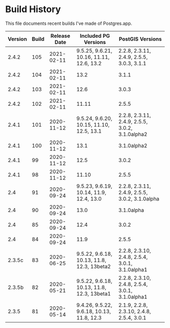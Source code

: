Build History
=============


This file documents recent builds I've made of Postgres.app.




Version | Build | Release Date | Included PG Versions                        | PostGIS Versions
--------|-------|--------------|---------------------------------------------|----------------------------------------------
 2.4.2  |  105  |  2021-02-11  | 9.5.25, 9.6.21, 10.16, 11.11, 12.6, 13.2    | 2.2.8, 2.3.11, 2.4.9, 2.5.5, 3.0.3, 3.1.1
 2.4.2  |  104  |  2021-02-11  | 13.2                                        | 3.1.1
 2.4.2  |  103  |  2021-02-11  | 12.6                                        | 3.0.3
 2.4.2  |  102  |  2021-02-11  | 11.11                                       | 2.5.5
 2.4.1  |  101  |  2020-11-12  | 9.5.24, 9.6.20, 10.15, 11.10, 12.5, 13.1    | 2.2.8, 2.3.11, 2.4.9, 2.5.5, 3.0.2, 3.1.0alpha2
 2.4.1  |  100  |  2020-11-12  | 13.1                                        | 3.1.0alpha2
 2.4.1  |  99   |  2020-11-12  | 12.5                                        | 3.0.2
 2.4.1  |  98   |  2020-11-12  | 11.10                                       | 2.5.5
 2.4    |  91   |  2020-09-24  | 9.5.23, 9.6.19, 10.14, 11.9, 12.4, 13.0     | 2.2.8, 2.3.11, 2.4.9, 2.5.5, 3.0.2, 3.1.0alpha
 2.4    |  90   |  2020-09-24  | 13.0                                        | 3.1.0alpha
 2.4    |  85   |  2020-09-24  | 12.4                                        | 3.0.2
 2.4    |  84   |  2020-09-24  | 11.9                                        | 2.5.5
 2.3.5c |  83   |  2020-06-25  | 9.5.22, 9.6.18, 10.13, 11.8, 12.3, 13beta2  | 2.2.8, 2.3.10, 2.4.8, 2.5.4, 3.0.1, 3.1.0alpha1
 2.3.5b |  82   |  2020-05-21  | 9.5.22, 9.6.18, 10.13, 11.8, 12.3, 13beta1  | 2.2.8, 2.3.10, 2.4.8, 2.5.4, 3.0.1, 3.1.0alpha1
 2.3.5  |  81   |  2020-05-14  | 9.4.26, 9.5.22, 9.6.18, 10.13, 11.8, 12.3   | 2.1.9, 2.2.8, 2.3.10, 2.4.8, 2.5.4, 3.0.1